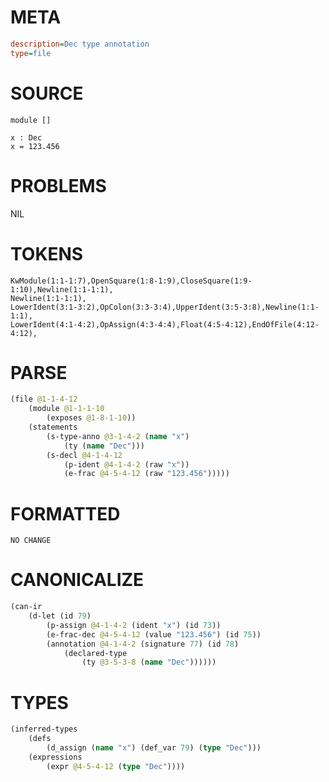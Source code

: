 # META
~~~ini
description=Dec type annotation
type=file
~~~
# SOURCE
~~~roc
module []

x : Dec
x = 123.456
~~~
# PROBLEMS
NIL
# TOKENS
~~~zig
KwModule(1:1-1:7),OpenSquare(1:8-1:9),CloseSquare(1:9-1:10),Newline(1:1-1:1),
Newline(1:1-1:1),
LowerIdent(3:1-3:2),OpColon(3:3-3:4),UpperIdent(3:5-3:8),Newline(1:1-1:1),
LowerIdent(4:1-4:2),OpAssign(4:3-4:4),Float(4:5-4:12),EndOfFile(4:12-4:12),
~~~
# PARSE
~~~clojure
(file @1-1-4-12
	(module @1-1-1-10
		(exposes @1-8-1-10))
	(statements
		(s-type-anno @3-1-4-2 (name "x")
			(ty (name "Dec")))
		(s-decl @4-1-4-12
			(p-ident @4-1-4-2 (raw "x"))
			(e-frac @4-5-4-12 (raw "123.456")))))
~~~
# FORMATTED
~~~roc
NO CHANGE
~~~
# CANONICALIZE
~~~clojure
(can-ir
	(d-let (id 79)
		(p-assign @4-1-4-2 (ident "x") (id 73))
		(e-frac-dec @4-5-4-12 (value "123.456") (id 75))
		(annotation @4-1-4-2 (signature 77) (id 78)
			(declared-type
				(ty @3-5-3-8 (name "Dec"))))))
~~~
# TYPES
~~~clojure
(inferred-types
	(defs
		(d_assign (name "x") (def_var 79) (type "Dec")))
	(expressions
		(expr @4-5-4-12 (type "Dec"))))
~~~
